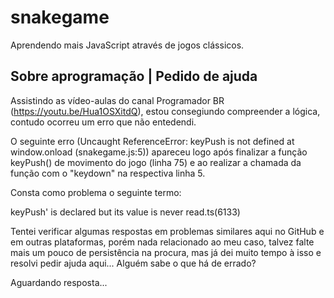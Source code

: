 # snakegame
Aprendendo mais JavaScript através de jogos clássicos.

## Sobre aprogramação | Pedido de ajuda 

Assistindo as vídeo-aulas do canal Programador BR (https://youtu.be/Hua1OSXitdQ), estou consegiundo compreender a lógica, contudo ocorreu um erro que não entedendi.

O seguinte erro (Uncaught ReferenceError: keyPush is not defined at window.onload (snakegame.js:5)) apareceu logo após finalizar a função keyPush() de movimento do jogo (linha 75) e ao realizar a chamada da função com o "keydown" na respectiva linha 5.

Consta como problema o seguinte termo:

keyPush' is declared but its value is never read.ts(6133)

Tentei verificar algumas respostas em problemas similares aqui no GitHub e em outras plataformas, porém nada relacionado ao meu caso, talvez falte mais um pouco de persistência na procura, mas já dei muito tempo à isso e resolvi pedir ajuda aqui... Alguém sabe o que há de errado?

Aguardando resposta...